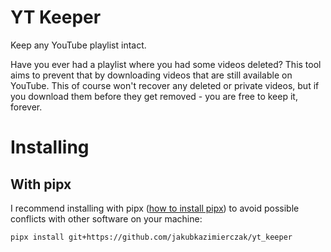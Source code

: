 # YT Keeper
Keep any YouTube playlist intact.

Have you ever had a playlist where you had some videos deleted? This
tool aims to prevent that by downloading videos that are still 
available on YouTube. This of course won't recover any deleted or 
private videos, but if you download them before they get removed - you
are free to keep it, forever.

# Installing 
## With pipx
I recommend installing with pipx ([how to install pipx](https://pipxproject.github.io/pipx/installation/))
to avoid possible conflicts with other software on your machine:
```
pipx install git+https://github.com/jakubkazimierczak/yt_keeper
```
